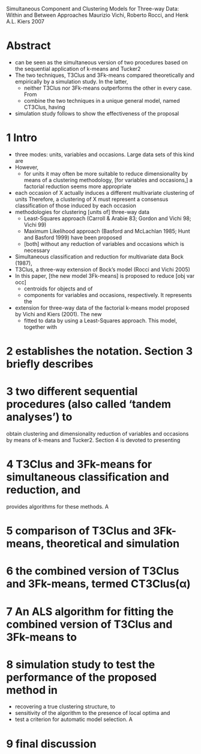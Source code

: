 Simultaneous Component and Clustering Models
  for Three-way Data: Within and Between Approaches
Maurizio Vichi, Roberto Rocci, and Henk A.L. Kiers
2007

# Abstract

* can be seen as the simultaneous version of
  two procedures based on the sequential application of k-means and Tucker2
* The two techniques, T3Clus and 3Fk-means
  compared theoretically and empirically by a simulation study. In the latter,
  * neither T3Clus nor 3Fk-means outperforms the other in every case. From
  * combine the two techniques in a unique general model, named CT3Clus, having
* simulation study follows to show the effectiveness of the proposal

# 1 Intro

* three modes: units, variables and occasions. Large data sets of this kind are
* However,
  * for units it may often be more suitable to reduce dimensionality by means
    of a clustering methodology,
    [for variables and occasions,] a factorial reduction seems more appropriate
* each occasion of X actually induces a different multivariate clustering of
  units
  Therefore, a clustering of X must represent a consensus classification of
  those induced by each occasion
* methodologies for clustering [units of] three-way data
  * Least-Squares approach (Carroll & Arabie 83; Gordon and Vichi 98; Vichi 99)
  * Maximum Likelihood approach (Basford and McLachlan 1985;
    Hunt and Basford 1999) have been proposed
  * [both] without any reduction of variables and occasions which is necessary
* Simultaneous classification and reduction for multivariate data Bock (1987),
* T3Clus, a three-way extension of Bock’s model (Rocci and Vichi 2005)
* In this paper, [the new model 3Fk-means] is proposed to reduce [obj var occ]
  * centroids for objects and of
  * components for variables and occasions, respectively. It represents the
* extension for three-way data
  of the factorial k-means model proposed by Vichi and Kiers (2001). The new
  * fitted to data by using a Least-Squares approach. This model, together with

# 2 establishes the notation.  Section 3 briefly describes

# 3 two different sequential procedures (also called ‘tandem analyses’) to
obtain clustering and dimensionality reduction of variables and occasions by
means of k-means and Tucker2. Section 4 is devoted to presenting

# 4 T3Clus and 3Fk-means for simultaneous classification and reduction, and
provides algorithms for these methods. A

# 5 comparison of T3Clus and 3Fk-means, theoretical and simulation

# 6 the combined version of T3Clus and 3Fk-means, termed CT3Clus(α)

# 7 An ALS algorithm for fitting the combined version of T3Clus and 3Fk-means to

# 8 simulation study to test the performance of the proposed method in

* recovering a true clustering structure, to
* sensitivity of the algorithm to the presence of local optima and
* test a criterion for automatic model selection. A

# 9 final discussion

